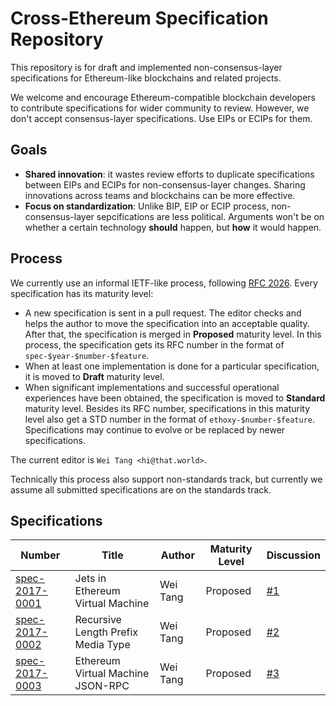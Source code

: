 # Cross-Ethereum Specification Repository

This repository is for draft and implemented non-consensus-layer
specifications for Ethereum-like blockchains and related projects.

We welcome and encourage Ethereum-compatible blockchain developers to
contribute specifications for wider community to review. However, we
don't accept consensus-layer specifications. Use EIPs or ECIPs for
them.

## Goals

* **Shared innovation**: it wastes review efforts to duplicate
  specifications between EIPs and ECIPs for non-consensus-layer
  changes. Sharing innovations across teams and blockchains can be
  more effective.
* **Focus on standardization**: Unlike BIP, EIP or ECIP process,
  non-consensus-layer sepcifications are less political. Arguments
  won't be on whether a certain technology **should** happen, but
  **how** it would happen.
  
## Process

We currently use an informal IETF-like process, following [RFC
2026](https://www.ietf.org/rfc/rfc2026.txt). Every specification has
its maturity level:

* A new specification is sent in a pull request. The editor checks and
  helps the author to move the specification into an acceptable
  quality. After that, the specification is merged in **Proposed**
  maturity level. In this process, the specification gets its RFC
  number in the format of `spec-$year-$number-$feature`.
* When at least one implementation is done for a particular
  specification, it is moved to **Draft** maturity level.
* When significant implementations and successful operational
  experiences have been obtained, the specification is moved to
  **Standard** maturity level. Besides its RFC number, specifications
  in this maturity level also get a STD number in the format of
  `ethoxy-$number-$feature`. Specifications may continue to evolve or be replaced
  by newer specifications.

The current editor is `Wei Tang <hi@that.world>`.

Technically this process also support non-standards track, but
currently we assume all submitted specifications are on the standards
track.

## Specifications

| Number                                                   | Title                              | Author   | Maturity Level | Discussion                                     |
|----------------------------------------------------------|------------------------------------|----------|----------------|------------------------------------------------|
| [spec-2017-0001](specs/spec-2017-0001-evm-jets.md)       | Jets in Ethereum Virtual Machine   | Wei Tang | Proposed       | [#1](https://github.com/ethoxy/specs/issues/1) |
| [spec-2017-0002](specs/spec-2017-0002-rlp-media-type.md) | Recursive Length Prefix Media Type | Wei Tang | Proposed       | [#2](https://github.com/ethoxy/specs/issues/2) |
| [spec-2017-0003](specs/spec-2017-0003-evmjson.md)        | Ethereum Virtual Machine JSON-RPC  | Wei Tang | Proposed       | [#3](https://github.com/ethoxy/specs/issues/3) |
